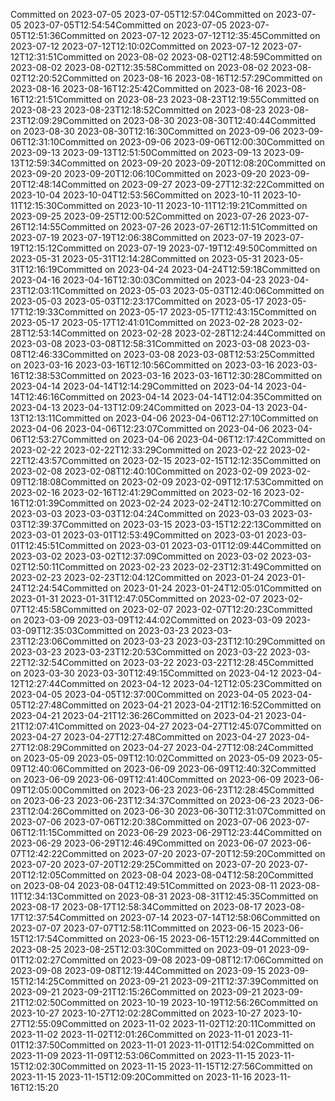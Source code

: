 Committed on 2023-07-05 2023-07-05T12:57:04Committed on 2023-07-05 2023-07-05T12:54:54Committed on 2023-07-05 2023-07-05T12:51:36Committed on 2023-07-12 2023-07-12T12:35:45Committed on 2023-07-12 2023-07-12T12:10:02Committed on 2023-07-12 2023-07-12T12:31:51Committed on 2023-08-02 2023-08-02T12:48:59Committed on 2023-08-02 2023-08-02T12:35:58Committed on 2023-08-02 2023-08-02T12:20:52Committed on 2023-08-16 2023-08-16T12:57:29Committed on 2023-08-16 2023-08-16T12:25:42Committed on 2023-08-16 2023-08-16T12:21:51Committed on 2023-08-23 2023-08-23T12:19:55Committed on 2023-08-23 2023-08-23T12:18:52Committed on 2023-08-23 2023-08-23T12:09:29Committed on 2023-08-30 2023-08-30T12:40:44Committed on 2023-08-30 2023-08-30T12:16:30Committed on 2023-09-06 2023-09-06T12:31:10Committed on 2023-09-06 2023-09-06T12:00:30Committed on 2023-09-13 2023-09-13T12:51:50Committed on 2023-09-13 2023-09-13T12:59:34Committed on 2023-09-20 2023-09-20T12:08:20Committed on 2023-09-20 2023-09-20T12:06:10Committed on 2023-09-20 2023-09-20T12:48:14Committed on 2023-09-27 2023-09-27T12:32:22Committed on 2023-10-04 2023-10-04T12:53:56Committed on 2023-10-11 2023-10-11T12:15:30Committed on 2023-10-11 2023-10-11T12:19:21Committed on 2023-09-25 2023-09-25T12:00:52Committed on 2023-07-26 2023-07-26T12:14:55Committed on 2023-07-26 2023-07-26T12:11:51Committed on 2023-07-19 2023-07-19T12:06:38Committed on 2023-07-19 2023-07-19T12:15:12Committed on 2023-07-19 2023-07-19T12:49:50Committed on 2023-05-31 2023-05-31T12:14:28Committed on 2023-05-31 2023-05-31T12:16:19Committed on 2023-04-24 2023-04-24T12:59:18Committed on 2023-04-16 2023-04-16T12:30:03Committed on 2023-04-23 2023-04-23T12:03:11Committed on 2023-05-03 2023-05-03T12:40:06Committed on 2023-05-03 2023-05-03T12:23:17Committed on 2023-05-17 2023-05-17T12:19:33Committed on 2023-05-17 2023-05-17T12:43:15Committed on 2023-05-17 2023-05-17T12:41:01Committed on 2023-02-28 2023-02-28T12:53:14Committed on 2023-02-28 2023-02-28T12:24:44Committed on 2023-03-08 2023-03-08T12:58:31Committed on 2023-03-08 2023-03-08T12:46:33Committed on 2023-03-08 2023-03-08T12:53:25Committed on 2023-03-16 2023-03-16T12:10:56Committed on 2023-03-16 2023-03-16T12:38:53Committed on 2023-03-16 2023-03-16T12:30:28Committed on 2023-04-14 2023-04-14T12:14:29Committed on 2023-04-14 2023-04-14T12:46:16Committed on 2023-04-14 2023-04-14T12:04:35Committed on 2023-04-13 2023-04-13T12:09:24Committed on 2023-04-13 2023-04-13T12:13:11Committed on 2023-04-06 2023-04-06T12:27:10Committed on 2023-04-06 2023-04-06T12:23:07Committed on 2023-04-06 2023-04-06T12:53:27Committed on 2023-04-06 2023-04-06T12:17:42Committed on 2023-02-22 2023-02-22T12:33:29Committed on 2023-02-22 2023-02-22T12:43:57Committed on 2023-02-15 2023-02-15T12:12:35Committed on 2023-02-08 2023-02-08T12:40:10Committed on 2023-02-09 2023-02-09T12:18:08Committed on 2023-02-09 2023-02-09T12:17:53Committed on 2023-02-16 2023-02-16T12:41:29Committed on 2023-02-16 2023-02-16T12:01:39Committed on 2023-02-24 2023-02-24T12:10:27Committed on 2023-03-03 2023-03-03T12:04:24Committed on 2023-03-03 2023-03-03T12:39:37Committed on 2023-03-15 2023-03-15T12:22:13Committed on 2023-03-01 2023-03-01T12:53:49Committed on 2023-03-01 2023-03-01T12:45:51Committed on 2023-03-01 2023-03-01T12:09:44Committed on 2023-03-02 2023-03-02T12:37:09Committed on 2023-03-02 2023-03-02T12:50:11Committed on 2023-02-23 2023-02-23T12:31:49Committed on 2023-02-23 2023-02-23T12:04:12Committed on 2023-01-24 2023-01-24T12:24:54Committed on 2023-01-24 2023-01-24T12:05:01Committed on 2023-01-31 2023-01-31T12:47:05Committed on 2023-02-07 2023-02-07T12:45:58Committed on 2023-02-07 2023-02-07T12:20:23Committed on 2023-03-09 2023-03-09T12:44:02Committed on 2023-03-09 2023-03-09T12:35:03Committed on 2023-03-23 2023-03-23T12:23:06Committed on 2023-03-23 2023-03-23T12:10:29Committed on 2023-03-23 2023-03-23T12:20:53Committed on 2023-03-22 2023-03-22T12:32:54Committed on 2023-03-22 2023-03-22T12:28:45Committed on 2023-03-30 2023-03-30T12:49:15Committed on 2023-04-12 2023-04-12T12:27:44Committed on 2023-04-12 2023-04-12T12:05:23Committed on 2023-04-05 2023-04-05T12:37:00Committed on 2023-04-05 2023-04-05T12:27:48Committed on 2023-04-21 2023-04-21T12:16:52Committed on 2023-04-21 2023-04-21T12:36:26Committed on 2023-04-21 2023-04-21T12:07:41Committed on 2023-04-27 2023-04-27T12:45:07Committed on 2023-04-27 2023-04-27T12:27:48Committed on 2023-04-27 2023-04-27T12:08:29Committed on 2023-04-27 2023-04-27T12:08:24Committed on 2023-05-09 2023-05-09T12:10:02Committed on 2023-05-09 2023-05-09T12:40:06Committed on 2023-06-09 2023-06-09T12:40:32Committed on 2023-06-09 2023-06-09T12:41:40Committed on 2023-06-09 2023-06-09T12:05:00Committed on 2023-06-23 2023-06-23T12:28:45Committed on 2023-06-23 2023-06-23T12:34:37Committed on 2023-06-23 2023-06-23T12:04:26Committed on 2023-06-30 2023-06-30T12:31:07Committed on 2023-07-06 2023-07-06T12:20:38Committed on 2023-07-06 2023-07-06T12:11:15Committed on 2023-06-29 2023-06-29T12:23:44Committed on 2023-06-29 2023-06-29T12:46:49Committed on 2023-06-07 2023-06-07T12:42:22Committed on 2023-07-20 2023-07-20T12:59:20Committed on 2023-07-20 2023-07-20T12:29:25Committed on 2023-07-20 2023-07-20T12:12:05Committed on 2023-08-04 2023-08-04T12:58:20Committed on 2023-08-04 2023-08-04T12:49:51Committed on 2023-08-11 2023-08-11T12:34:13Committed on 2023-08-31 2023-08-31T12:45:35Committed on 2023-08-17 2023-08-17T12:58:34Committed on 2023-08-17 2023-08-17T12:37:54Committed on 2023-07-14 2023-07-14T12:58:06Committed on 2023-07-07 2023-07-07T12:58:11Committed on 2023-06-15 2023-06-15T12:17:54Committed on 2023-06-15 2023-06-15T12:29:44Committed on 2023-08-25 2023-08-25T12:03:30Committed on 2023-09-01 2023-09-01T12:02:27Committed on 2023-09-08 2023-09-08T12:17:06Committed on 2023-09-08 2023-09-08T12:19:44Committed on 2023-09-15 2023-09-15T12:14:25Committed on 2023-09-21 2023-09-21T12:37:39Committed on 2023-09-21 2023-09-21T12:15:26Committed on 2023-09-21 2023-09-21T12:02:50Committed on 2023-10-19 2023-10-19T12:56:26Committed on 2023-10-27 2023-10-27T12:02:28Committed on 2023-10-27 2023-10-27T12:55:09Committed on 2023-11-02 2023-11-02T12:20:11Committed on 2023-11-02 2023-11-02T12:01:26Committed on 2023-11-01 2023-11-01T12:37:50Committed on 2023-11-01 2023-11-01T12:54:02Committed on 2023-11-09 2023-11-09T12:53:06Committed on 2023-11-15 2023-11-15T12:02:30Committed on 2023-11-15 2023-11-15T12:27:56Committed on 2023-11-15 2023-11-15T12:09:20Committed on 2023-11-16 2023-11-16T12:15:20